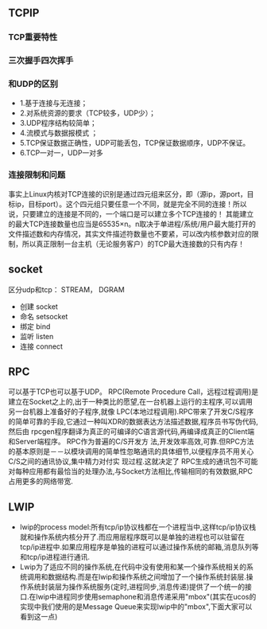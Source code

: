## TCPIP
### TCP重要特性
### 三次握手四次挥手
### 和UDP的区别
- 1.基于连接与无连接；
- 2.对系统资源的要求（TCP较多，UDP少）；
- 3.UDP程序结构较简单；
- 4.流模式与数据报模式 ；
- 5.TCP保证数据正确性，UDP可能丢包，TCP保证数据顺序，UDP不保证。
- 6.TCP一对一，UDP一对多
### 连接限制和问题
事实上Linux内核对TCP连接的识别是通过四元组来区分，即（源ip，源port，目标ip，目标port）。这个四元组只要任意一个不同，就是完全不同的连接！所以说，只要建立的连接是不同的，一个端口是可以建立多个TCP连接的！
其能建立的最大TCP连接数量也应当是65535×n。n取决于单进程/系统/用户最大能打开的文件描述数和内存情况，其实文件描述符数量也不要紧，可以改内核参数对应的限制，所以真正限制一台主机（无论服务客户）的TCP最大连接数的只有内存！

## socket
区分udp和tcp： STREAM， DGRAM
- 创建 socket
- 命名 setsocket
- 绑定 bind
- 监听 listen
- 连接 connect

## RPC
可以基于TCP也可以基于UDP。
RPC(Remote Procedure Call，远程过程调用)是建立在Socket之上的,出于一种类比的愿望,在一台机器上运行的主程序,可以调用另一台机器上准备好的子程序,就像 LPC(本地过程调用).RPC带来了开发C/S程序的简单可靠的手段,它通过一种叫XDR的数据表达方法描述数据,程序员书写伪代码,然后由 rpcgen程序翻译为真正的可编译的C语言源代码,再编译成真正的Client端和Server端程序。 
RPC作为普遍的C/S开发方 法,开发效率高效,可靠.但RPC方法的基本原则是－－以模块调用的简单性忽略通讯的具体细节,以便程序员不用关心C/S之间的通讯协议,集中精力对付实 现过程.这就决定了 RPC生成的通讯包不可能对每种应用都有最恰当的处理办法,与Socket方法相比,传输相同的有效数据,RPC占用更多的网络带宽. 

## LWIP
- lwip的process model:所有tcp/ip协议栈都在一个进程当中,这样tcp/ip协议栈就和操作系统内核分开了.而应用层程序既可以是单独的进程也可以驻留在tcp/ip进程中.如果应用程序是单独的进程可以通过操作系统的邮箱,消息队列等和tcp/ip进程进行通讯.
- Lwip为了适应不同的操作系统,在代码中没有使用和某一个操作系统相关的系统调用和数据结构.而是在lwip和操作系统之间增加了一个操作系统封装层.操作系统封装层为操作系统服务(定时,进程同步,消息传递)提供了一个统一的接口.在lwip中进程同步使用semaphone和消息传递采用"mbox"(其实在ucos的实现中我们使用的是Message Queue来实现lwip中的"mbox",下面大家可以看到这一点)